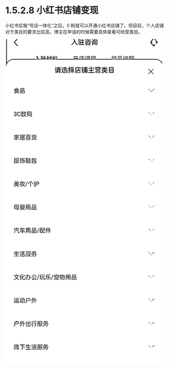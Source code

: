 # 1.5.2.8 小红书店铺变现

小红书实施“号店一体化”之后，0 粉就可以开通小红书店铺了。但目前，个人店铺对于类目的要求比较高，博主在申请的时候需要具体查看可经营类目。

![](img/a63b60040497cd0535092ece216f6f79.png)